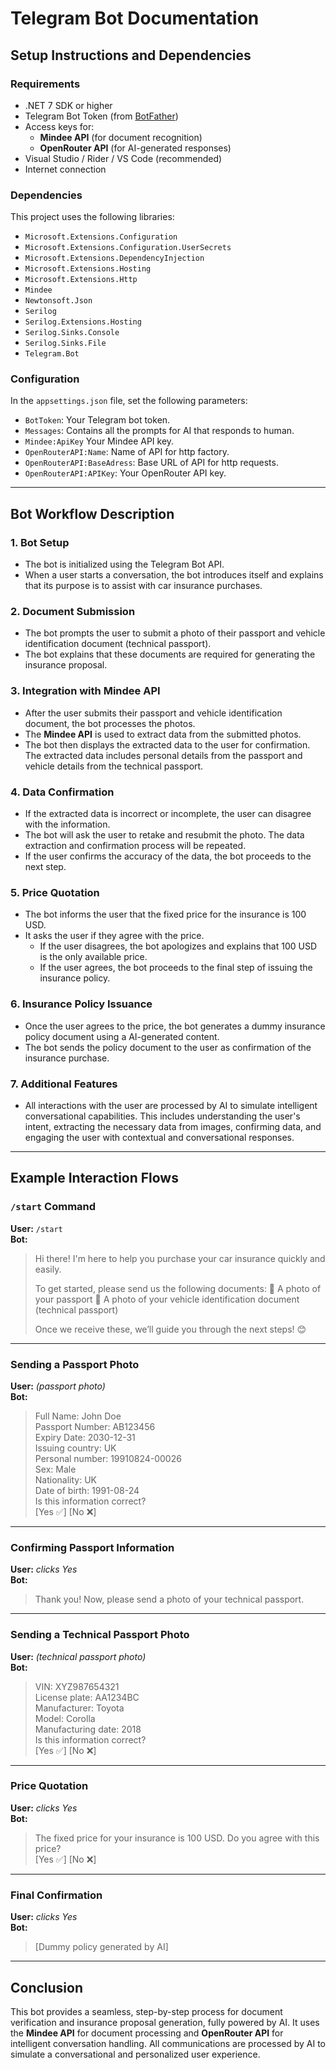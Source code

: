 # Telegram Bot Documentation

## Setup Instructions and Dependencies

### Requirements

- .NET 7 SDK or higher
- Telegram Bot Token (from [BotFather](https://t.me/BotFather))
- Access keys for:
  - **Mindee API** (for document recognition)
  - **OpenRouter API** (for AI-generated responses)
- Visual Studio / Rider / VS Code (recommended)
- Internet connection

### Dependencies

This project uses the following libraries:

- `Microsoft.Extensions.Configuration`
- `Microsoft.Extensions.Configuration.UserSecrets`
- `Microsoft.Extensions.DependencyInjection`
- `Microsoft.Extensions.Hosting`
- `Microsoft.Extensions.Http`
- `Mindee`
- `Newtonsoft.Json`
- `Serilog`
- `Serilog.Extensions.Hosting`
- `Serilog.Sinks.Console`
- `Serilog.Sinks.File`
- `Telegram.Bot`

### Configuration

In the `appsettings.json` file, set the following parameters:

- `BotToken`: Your Telegram bot token.
- `Messages`: Contains all the prompts for AI that responds to human.
- `Mindee:ApiKey` Your Mindee API key.
- `OpenRouterAPI:Name`: Name of API for http factory.
- `OpenRouterAPI:BaseAdress`: Base URL of API for http requests.
- `OpenRouterAPI:APIKey`: Your OpenRouter API key.

---

## Bot Workflow Description

### 1. **Bot Setup**
   - The bot is initialized using the Telegram Bot API.
   - When a user starts a conversation, the bot introduces itself and explains that its purpose is to assist with car insurance purchases.
  
### 2. **Document Submission**
   - The bot prompts the user to submit a photo of their passport and vehicle identification document (technical passport).
   - The bot explains that these documents are required for generating the insurance proposal.

### 3. **Integration with Mindee API**
   - After the user submits their passport and vehicle identification document, the bot processes the photos.
   - The **Mindee API** is used to extract data from the submitted photos.
   - The bot then displays the extracted data to the user for confirmation. The extracted data includes personal details from the passport and vehicle details from the technical passport.

### 4. **Data Confirmation**
   - If the extracted data is incorrect or incomplete, the user can disagree with the information.
   - The bot will ask the user to retake and resubmit the photo. The data extraction and confirmation process will be repeated.
   - If the user confirms the accuracy of the data, the bot proceeds to the next step.

### 5. **Price Quotation**
   - The bot informs the user that the fixed price for the insurance is 100 USD.
   - It asks the user if they agree with the price.
     - If the user disagrees, the bot apologizes and explains that 100 USD is the only available price.
     - If the user agrees, the bot proceeds to the final step of issuing the insurance policy.

### 6. **Insurance Policy Issuance**
   - Once the user agrees to the price, the bot generates a dummy insurance policy document using a AI-generated content.
   - The bot sends the policy document to the user as confirmation of the insurance purchase.

### 7. **Additional Features**
   - All interactions with the user are processed by AI to simulate intelligent conversational capabilities. This includes understanding the user's intent, extracting the necessary data from images, confirming data, and engaging the user with contextual and conversational responses.
---

## Example Interaction Flows

### `/start` Command

**User:** `/start`  
**Bot:**  
> Hi there! I'm here to help you purchase your car insurance quickly and easily.
> 
> To get started, please send us the following documents:
> 📄 A photo of your passport
> 🚙 A photo of your vehicle identification document (technical passport)
> 
> Once we receive these, we’ll guide you through the next steps! 😊

---

### Sending a Passport Photo

**User:** *(passport photo)*  
**Bot:**  
> Full Name: John Doe  
> Passport Number: AB123456  
> Expiry Date: 2030-12-31  
> Issuing country: UK  
> Personal number: 19910824-00026  
> Sex: Male  
> Nationality: UK  
> Date of birth: 1991-08-24  
> Is this information correct?  
[Yes ✅] [No ❌]

---

### Confirming Passport Information

**User:** *clicks Yes*  
**Bot:**  
> Thank you! Now, please send a photo of your technical passport.

---

### Sending a Technical Passport Photo

**User:** *(technical passport photo)*  
**Bot:**  
> VIN: XYZ987654321  
> License plate: AA1234BC  
> Manufacturer: Toyota  
> Model: Corolla  
> Manufacturing date: 2018  
> Is this information correct?  
[Yes ✅] [No ❌]

---

### Price Quotation

**User:** *clicks Yes*  
**Bot:**  
> The fixed price for your insurance is 100 USD. Do you agree with this price?  
[Yes ✅] [No ❌]

---

### Final Confirmation

**User:** *clicks Yes*  
**Bot:**  
> [Dummy policy generated by AI]

---

## Conclusion

This bot provides a seamless, step-by-step process for document verification and insurance proposal generation, fully powered by AI. It uses the **Mindee API** for document processing and **OpenRouter API** for intelligent conversation handling. All communications are processed by AI to simulate a conversational and personalized user experience.
